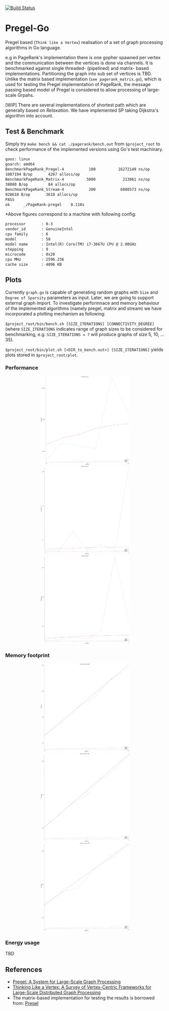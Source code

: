 [![Build Status](https://travis-ci.com/Mahdi89/PageRank-pregel.svg?branch=master)](https://travis-ci.com/Mahdi89/PageRank-pregel)

# Pregel-Go

Pregel based (`Think like a Vertex`) realisation of a set of graph processing algorithms in Go language.

e.g in PageRank's implementation there is one gopher spawned per vertex and the communication between the vertices is done via channels. It is benchmarked against single threaded- (pipelined) and matrix- based implementations. Partitioning the graph into sub set of vertices is TBD. 
Unlike the matrix based implementation (`see pagerank_matrix.go`), which is used for testing the Pregel implementation of PageRank, the message passing based model of Pregel is considered to allow processing of large-scale Grpahs.

[WIP] There are several implementations of shortest path which are generally based on _Relaxation_. We have implemented SP taking Dijkstra's algorithm into account. 

## Test & Benchmark 

Simply try `make bench && cat ./pagerank/bench.out` from `$project_root` to check performance of the implemented versions using Go's test machinary.  

```
goos: linux
goarch: amd64
BenchmarkPageRank_Pregel-4           100          16272149 ns/op         1087194 B/op       4267 allocs/op
BenchmarkPageRank_Matrix-4          5000            213861 ns/op           38080 B/op         84 allocs/op
BenchmarkPageRank_Stream-4           200           6080573 ns/op          928618 B/op       3618 allocs/op
PASS
ok      _/PageRank-pregel    8.118s
```

*Above figures correspond to a machine with following config:

```
processor       : 0-3
vendor_id       : GenuineIntel
cpu family      : 6
model           : 58
model name      : Intel(R) Core(TM) i7-3667U CPU @ 2.00GHz
stepping        : 9
microcode       : 0x20
cpu MHz         : 2596.236
cache size      : 4096 KB

```

## Plots

Currently `graph.go` is capable of generating random graphs with `Size` and `Degree of Sparsity` parameters as input. Later, we are going to support external graph import. To investigate performnace and memory behaviour of the implemented algorithms (namely pregel, matrix and stream) we have incorporated a plotting mechanism as following:

`$project_root/bin/bench.sh [SIZE_ITERATIONS] [CONNECTIVITY_DEGREE]` (where `SIZE_ITERATIONS` indicates range of graph sizes to be considered for benchmarking, e.g. `SIZE_ITERATIONS = 7` will produce graphs of size 5, 10, ... 35).

`$project_root/bin/plot.sh [<DIR_to_bench.out>] [SIZE_ITERATIONS]` yields plots stored in `$project_root/plot`.

### Performance 

<p align="center">
  <img src="https://github.com/Mahdi89/PageRank-pregel/blob/master/plot/bench6_5.out.png" width="280" title="Size_it= 6 and degree 5">
  <img src="https://github.com/Mahdi89/PageRank-pregel/blob/master/plot/bench7_3.out.png" width="280" title="Size_it= 7 and degree 3">
  <img src="https://github.com/Mahdi89/PageRank-pregel/blob/master/plot/bench7_4.out.png" width="280" title="Size_it= 7 and degree 4">
</p>

### Memory footprint

<p align="center">
  <img src="https://github.com/Mahdi89/PageRank-pregel/blob/master/plot/bench_mem_6_5.out.png" width="280" title="Size_it= 6 and degree 5">
  <img src="https://github.com/Mahdi89/PageRank-pregel/blob/master/plot/bench_mem_7_5.out.png" width="280" title="Size_it= 7 and degree 3">
  <img src="https://github.com/Mahdi89/PageRank-pregel/blob/master/plot/bench_mem_7_6.out.png" width="280" title="Size_it= 7 and degree 4">
</p>

### Energy usage

TBD




## References

- [Pregel: A System for Large-Scale Graph Processing](https://kowshik.github.io/JPregel/pregel_paper.pdf)
- [Thinking Like a Vertex: A Survey of Vertex-Centric Frameworks for Large-Scale Distributed Graph Processing](https://dl.acm.org/citation.cfm?id=2818185)
- The matrix-based implementation for testing the results is borrowed from: [Pregel](http://www.michaelnielsen.org/ddi/pregel/)

